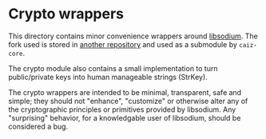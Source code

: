 # Crypto wrappers

This directory contains minor convenience wrappers around
[libsodium](http://libsodium.org). The fork used is stored in
[another repository](https://github.com/caiz/libsodium)
and used as a submodule by `caiz-core`.

The crypto module also contains a small implementation to turn public/private
keys into human manageable strings (StrKey).

The crypto wrappers are intended to be minimal, transparent, safe and simple;
they should not "enhance", "customize" or otherwise alter any of the
cryptographic principles or primitives provided by libsodium. Any "surprising"
behavior, for a knowledgable user of libsodium, should be considered a bug.
